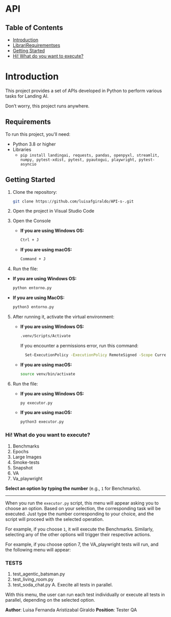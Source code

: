 # API

## Table of Contents

- [Introduction](#introduction)
- [LibrariRequirementses](#Requirements)
- [Getting Started](#getting-started)
- [Hi! What do you want to execute?](#hi-what-do-you-want-to-execute)

# Introduction

This project provides a set of APIs developed in Python to perform various tasks for Landing AI.

Don’t worry, this project runs anywhere.

## Requirements

To run this project, you'll need:
- Python 3.8 or higher
- Libraries 
  - `pip install landingai, requests, pandas, openpyxl, streamlit, numpy, pytest-xdist, pytest, pyautogui, playwright, pytest-asyncio `

## Getting Started

1. Clone the repository:

   ```bash
   git clone https://github.com/luisafgiraldo/API-s-.git
   ```

2. Open the project in Visual Studio Code
3. Open the Console 

    - **If you are using Windows OS:**

        ```bash
        Ctrl + J
        ```

    - **If you are using macOS:**

        ```bash
        Command + J
        ```

4. Run the file:

 - **If you are using Windows OS:**
    ```bash
    python entorno.py
    ```

 - **If you are using MacOS:**
    ```bash
    python3 entorno.py
    ```

5. After running it, activate the virtual environment:

    - **If you are using Windows OS:**

        ```bash
        .venv/Scripts/Activate
        ```

        If you encounter a permissions error, run this command:
        
        ```bash
          Set-ExecutionPolicy -ExecutionPolicy RemoteSigned -Scope CurrentUser
        ```

    - **If you are using macOS:**

      ```bash
      source venv/bin/activate
      ```
6. Run the file:

    - **If you are using Windows OS:**

        ```bash
        py executor.py
        ```

    - **If you are using macOS:**

        ```bash
        python3 executor.py
        ```

### Hi! What do you want to execute?

  1. Benchmarks  
  2. Epochs
  3. Large Images  
  4. Smoke-tests  
  5. Snapshot  
  6. VA
  7. Va_playwright  

  **Select an option by typing the number** (e.g., `1` for Benchmarks).

---

When you run the `executor.py` script, this menu will appear asking you to choose an option. Based on your selection, the corresponding task will be executed. Just type the number corresponding to your choice, and the script will proceed with the selected operation.

For example, if you choose `1`, it will execute the Benchmarks. Similarly, selecting any of the other options will trigger their respective actions.

For example, if you choose option 7, the VA_playwright tests will run, and the following menu will appear:
### TESTS
1. test_agentic_batsman.py
2. test_living_room.py
3. test_soda_chat.py
 A. Execite all tests in parallel.
 
With this menu, the user can run each test individually or execute all tests in parallel, depending on the selected option.


**Author**: Luisa Fernanda Aristizabal Giraldo
**Position**: Tester QA






















